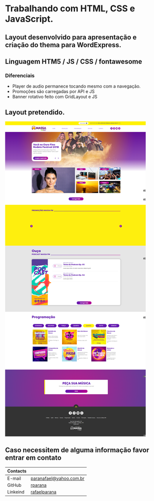 # Trabalhando com HTML, CSS e JavaScript.

## Layout desenvolvido para apresentação e criação do thema para WordExpress.

## Linguagem HTM5 / JS / CSS / fontawesome

### Diferenciais

- Player de audio permanece tocando mesmo com a navegação.
- Promoções são carregadas por API e JS
- Banner rotativo feito com GridLayout e JS

## Layout pretendido.

![Layout](Layout.png)

## Caso necessitem de alguma informação favor entrar em contato

| Contacts |                          |
| -------- | ------------------------ |
| E-mail   | paranafael@yahoo.com.br  |
| GitHub   | [rparana][github]        |
| Linkeind | [rafaelparana][linkedin] | - |

[linkedin]: https://www.linkedin.com/in/rafaelparana/
[github]: https://github.com/rparana
